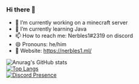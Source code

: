### Hi there 👋

- 🔭 I’m currently working on a minecraft server
- 🌱 I’m currently learning Java
- 📫 How to reach me: Nerbles1#2319 on discord   
- 😄 Pronouns: he/him
- 🔗 Website: https://nerbles1.ml/

![Anurag's GitHub stats](https://github-readme-stats.vercel.app/api?username=Nerbles1&show_icons=true&theme=radical)  
[![Top Langs](https://github-readme-stats.vercel.app/api/top-langs/?username=Nerbles1&theme=radical)](https://github.com/anuraghazra/github-readme-stats)  
[![Discord Presence](https://lanyard.cnrad.dev/api/477572353602224160)](https://discord.com/users/477572353602224160)

